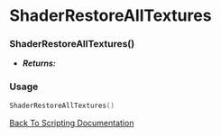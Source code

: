 # ShaderRestoreAllTextures

### ShaderRestoreAllTextures()
- ***Returns:*** 

### Usage

```Lua
ShaderRestoreAllTextures()
```


[Back To Scripting Documentation](../README.md)
